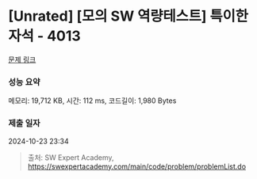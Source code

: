 # [Unrated] [모의 SW 역량테스트] 특이한 자석 - 4013 

[문제 링크](https://swexpertacademy.com/main/code/problem/problemDetail.do?contestProbId=AWIeV9sKkcoDFAVH) 

### 성능 요약

메모리: 19,712 KB, 시간: 112 ms, 코드길이: 1,980 Bytes

### 제출 일자

2024-10-23 23:34



> 출처: SW Expert Academy, https://swexpertacademy.com/main/code/problem/problemList.do